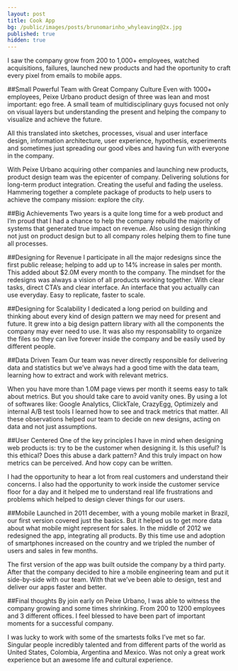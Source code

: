 ```yaml
---
layout: post
title: Cook App
bg: /public/images/posts/brunomarinho_whyleaving@2x.jpg
published: true
hidden: true
---
```


I saw the company grow from 200 to 1,000+ employees, watched acquisitions, failures, launched new products and had the oportunity to craft every pixel from emails to mobile apps.

##Small Powerful Team with Great Company Culture
Even with 1000+ employees, Peixe Urbano product design of three was lean and most important: ego free. A small team of multidisciplinary guys focused not only on visual layers but understanding the present and helping the company to visualize and achieve the future.

All this translated into sketches, processes, visual and user interface design, information architecture, user experience, hypothesis, experiments and sometimes just spreading our good vibes and having fun with everyone in the company.

With Peixe Urbano acquiring other companies and launching new products, product design team was the epicenter of company. Delivering solutions for long-term product integration. Creating the useful and fading the useless. Hammering together a complete package of products to help users to achieve the company mission: explore the city.

##Big Achievements
Two years is a quite long time for a web product and I’m proud that I had a chance to help the company rebuild the majority of systems that generated true impact on revenue. Also using design thinking not just on product design but to all company roles helping them to fine tune all processes.


##Designing for Revenue
I participate in all the major redesigns since the first public release; helping to add up to 14% increase in sales per month. This added about $2.0M every month to the company. The mindset for the redesigns was always a vision of all products working together. With clear tasks, direct CTA’s and clear interface. An interface that you actually can use everyday. Easy to replicate, faster to scale.

##Designing for Scalability
I dedicated a long period on building and thinking about every kind of design pattern we may need for present and future. It grew into a big design pattern library with all the components the company may ever need to use. It was also my responsability to organize the files so they can live forever inside the company and be easily used by different people.


##Data Driven Team
Our team was never directly responsible for delivering data and statistics but we’ve always had a good time with the data team, learning how to extract and work with relevant metrics.

When you have more than 1.0M page views per month it seems easy to talk about metrics. But you should take care to avoid vanity ones. By using a lot of softwares like: Google Analytics, ClickTale, CrazyEgg, Optimizely and internal A/B test tools I learned how to see and track metrics that matter. All these observations helped our team to decide on new designs, acting on data and not just assumptions.

##User Centered
One of the key principles I have in mind when designing web products is: try to be the customer when designing it. Is this useful? Is this ethical? Does this abuse a dark pattern? And this truly impact on how metrics can be perceived. And how copy can be written.

I had the opportunity to hear a lot from real customers and understand their concerns. I also had the opportunity to work inside the customer service floor for a day and it helped me to understand real life frustrations and problems which helped to design clever things for our users.


##Mobile
Launched in 2011 december, with a young mobile market in Brazil, our first version covered just the basics. But it helped us to get more data about what mobile might represent for sales. In the middle of 2012 we redesigned the app, integrating all products. By this time use and adoption of smartphones increased on the country and we tripled the number of users and sales in few months.

The first version of the app was built outside the company by a third party. After that the company decided to hire a mobile engineering team and put it side-by-side with our team. With that we’ve been able to design, test and deliver our apps faster and better.

##Final thoughts
By join early on Peixe Urbano, I was able to witness the company growing and some times shrinking. From 200 to 1200 employees and 3 different offices. I feel blessed to have been part of important moments for a successful company.

I was lucky to work with some of the smartests folks I’ve met so far. Singular people incredibly talented and from different parts of the world as United States, Colombia, Argentina and Mexico. Was not only a great work experience but an awesome life and cultural experience.
